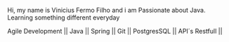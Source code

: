 Hi, my name is Vinicius Fermo Filho and i am Passionate about Java. Learning something different everyday

Agile Development || Java || Spring || Git || PostgresSQL || API´s Restfull ||
